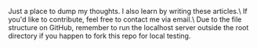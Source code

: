 Just a place to dump my thoughts. I also learn by writing these articles.\\
If you'd like to contribute, feel free to contact me via email.\\
Due to the file structure on GitHub, remember to run the localhost server outside the root directory if you happen to fork this repo for local testing.
